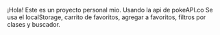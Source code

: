 ¡Hola! Este es un proyecto personal mio. Usando la api de pokeAPI.co
Se usa el localStorage, carrito de favoritos, agregar a favoritos, filtros por clases y buscador.